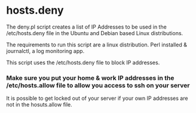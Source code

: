 # hosts.deny

The deny.pl script creates a list of IP Addresses to be used in the /etc/hosts.deny file in the Ubuntu and Debian based Linux distributions.

The requirements to run this script are a linux distribution. Perl installed & journalctl, a log monitoring app.

This script uses the /etc/hosts.deny file to block IP addresses.  
### Make sure you put your home & work IP addresses in the /etc/hosts.allow file to allow you access to ssh on your server
It is possible to get locked out of your server if your own IP addresses are not in the hosuts.allow file.  
